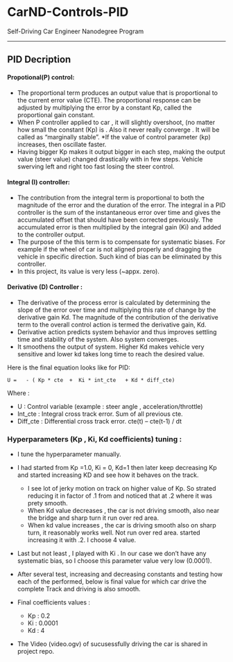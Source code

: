 # CarND-Controls-PID
Self-Driving Car Engineer Nanodegree Program

---

## PID Decription

#### Propotional(P) control:
* The proportional term produces an output value that is proportional to the current error value (CTE). The proportional response can be adjusted by multiplying the error by a constant Kp, called the proportional gain constant.
* When P controller applied to car , it will slightly overshoot, (no matter how small the constant (Kp) is . Also it never really converge . It will be called as “marginally stable”.
*If the value of control parameter (kp) increases, then oscillate faster.
* Having bigger Kp makes it output bigger in each step, making the output value (steer value) changed drastically with in few steps. Vehicle swerving left and right too fast losing the steer control.
#### Integral (I) controller: 
* The contribution from the integral term is proportional to both the magnitude of the error and the duration of the error. The integral in a PID controller is the sum of the instantaneous error over time and gives the accumulated offset that should have been corrected previously. The accumulated error is then multiplied by the integral gain (Ki) and added to the controller output.  
* The purpose of the this term is to compensate for systematic biases.  For example if the wheel of car is not aligned properly and dragging the vehicle in specific direction. Such kind of bias can be eliminated by this controller.  
* In this project, its value is very less (~appx. zero).  

#### Derivative (D) Controller :  
* The derivative of the process error is calculated by determining the slope of the error over time and multiplying this rate of change by the derivative gain Kd. The magnitude of the contribution of the derivative term to the overall control action is termed the derivative gain, Kd.  
* Derivative action predicts system behavior and thus improves settling time and stability of the system. Also system converges.  
* It smoothens the output of system. Higher Kd makes vehicle very sensitive  and lower kd takes long time to reach the desired value. 

Here is the final equation looks like for PID:

	U =   - ( Kp * cte  +  Ki * int_cte   + Kd * diff_cte)

Where :
* U : Control variable (example : steer angle , acceleration/throttle)  
* Int_cte : Integral cross track error. Sum of all previous cte.  
* Diff_cte : Differential cross track error.  cte(t) – cte(t-1) / dt   

### Hyperparameters (Kp , Ki, Kd coefficients) tuning :
* I tune the hyperparameter manually.  
* I had started from Kp =1.0, Ki = 0, Kd=1 then later keep decreasing Kp and started increasing KD and see how it behaves on the track.
  
  * I see lot of jerky motion on track on higher value of Kp. So strated reducing it in factor of .1 from and noticed that at .2 where it was prety smooth.
  * When Kd value decreases , the car is not driving smooth, also near the bridge and sharp turn it run over red area. 
  * When kd value increases , the car is driving smooth also on sharp turn, it reasonably works well. Not run over red area. started increasing it with .2.  I choose 4  value.  
* Last but not least , I played with Ki . In our case we don’t have any systematic bias, so I choose this parameter value very low (0.0001).  
* After several test, increasing and decreasing constants and testing how each of the performed, below is final value for which car drive the complete Track and driving is also smooth.  
* Final coefficients values :  
  * Kp : 0.2  
  * Ki : 0.0001    
  * Kd : 4 
* The Video (video.ogv) of sucusessfully driving the car is shared in project repo.  
